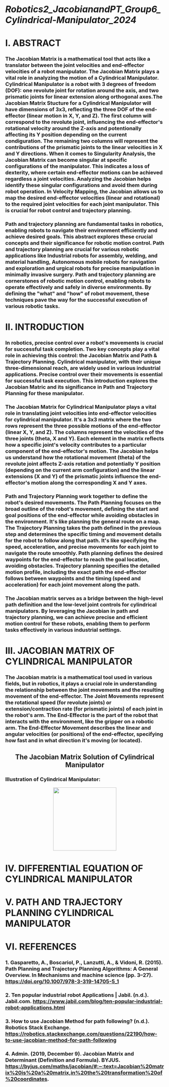 # *Robotics2_JacobianandPT_Group6_Cylindrical-Manipulator_2024*

# I. ABSTRACT 
### The Jacobian Matrix is a mathematical tool that acts like a translator between the joint velocities and end-effector velocities of a robot manipulator. The Jacobian Matrix plays a vital role in analyzing the motion of a Cylindrical Manipulator. Cylindrical Manipulator is a robot with 3 degrees of freedom (DOF): one revolute joint for rotation around the axis, and two prismatic joints for linear extension along orthogonal axes.The Jacobian Matrix Stucture for a Cylindrical Manipulator will have dimensions of 3x3, reflecting the three DOF of the end-effector (linear motion in X, Y, and Z). The first column will correspond to the revolute joint, influencing the end-effector's rotational velocity around the Z-axis and potentionally affecting its Y position depending on the current condiguration. The remaining two columns will represent the contributions of the prismatic joints to the linear velocities in X and Y directions. When it comes to Singularity Analysis, the Jacobian Matrix can become singular at specific configurations of the manipulator. This indicates a loss of dexterity, where certain end-effector motions can be achieved regardless a joint velocities. Analyzing the Jacobian helps identify these singular configurations and avoid them during robot operation. In Velocity Mapping, the Jacobian allows us to map the desired end-effector velocities (linear and rotational) to the required joint velocities for each joint manipulator. This is crucial for robot control and trajectory planning.
### Path and trajectory planning are fundamental tasks in robotics, enabling robots to navigate their environment efficiently and achieve desired goals. This abstract explores these crucial concepts and their significance for robotic motion control. Path and trajectory planning are crucial for various robotic applications like Industrial robots for assembly, welding, and material handling, Autonomous mobile robots for navigation and exploration and urgical robots for precise manipulation in minimally invasive surgery. Path and trajectory planning are cornerstones of robotic motion control, enabling robots to operate effectively and safely in diverse environments. By defining the "what" and "how" of robot movement, these techniques pave the way for the successful execution of various robotic tasks.

# II. INTRODUCTION 
### In robotics, precise control over a robot's movements is crucial for successful task completion. Two key concepts play a vital role in achieving this control: the Jacobian Matrix and Path & Trajectory Planning. Cylindrical manipulator, with their unique three-dimensional reach, are widely used in various industrial applications. Precise control over their movements is essential for successful task execution. This introduction explores the Jacobian Matric and its significance in Path and Trajectory Planning for these manipulator.
### The Jacobian Matrix for Cylindrical Manipulator plays a vital role in translating joint velocities into end-effector velocities for cylindrical manipulator. It's a 3x3 matrix where the two rows represent the three possible motions of the end-effector (linear X, Y, and Z). The columns represent the velocities of the three joints (theta, X and Y). Each element in the matrix reflects how a specific joint's velocity contributes to a particular component of the end-effector's motion. The Jacobian helps us understand how the rotational movement (theta) of the revolute joint affects Z-axis rotation and potentially Y position (depending on the current arm configuration) and the linear extensions (X and Y) of the prismatic joints influence the end-effector's motion along the corresponding X and Y axes.
### Path and Trajectory Planning work together to define the robot's desired movements. The Path Planning focuses on the broad outline of the robot's movement, defining the start and goal positions of the end-effector while avoiding obstacles in the environment. It's like planning the general route on a map. The Trajectory Planning takes the path defined in the previous step and determines the specific timing and movement details for the robot to follow along that path. It's like specifying the speed, acceleration, and precise movements for each joint to navigate the route smoothly. Path planning defines the desired waypoints for the end-effector to reach the goal location, avoiding obstacles. Trajectory planning specifies the detailed motion profile, including the exact path the end-effector follows between waypoints and the timing (speed and acceleration) for each joint movement along the path.
### The Jacobian matrix serves as a bridge between the high-level path definition and the low-level joint controls for cylindrical manipulators. By leveraging the Jacobian in path and trajectory planning, we can achieve precise and efficient motion control for these robots, enabling them to perform tasks effectively in various industrial settings.


# III. JACOBIAN MATRIX OF CYLINDRICAL MANIPULATOR 
### The Jacobian matrix is a mathematical tool used in various fields, but in robotics, it plays a crucial role in understanding the relationship between the  joint movements and the resulting movement of the end-effector. The Joint Movements represent the rotational speed (for revolute joints) or extension/contraction rate (for prismatic joints) of each joint in the robot's arm. The End-Effector is the part of the robot that interacts with the environment, like the gripper on a robotic arm. The End-Effector Movement describes the linear and angular velocities (or positions) of the end-effector, specifying how fast and in what direction it's moving (or located).

## <p align="center">The Jacobian Matrix Solution of Cylindrical Manipulator
</p>

### Illustration of Cylindrical Manipulator:
<p align="center">
  <img src="https://github.com/treatysherrizah/Robotics2_JacobianandPT_Group6_Cylindrical-Manipulator_2024/assets/157602175/36e50eaf-0e4f-4411-aff1-62b5eb374bd0" width="200"/)
</p>


# IV. DIFFERENTIAL EQUATION OF CYLINDRICAL MANIPULATOR 
# V. PATH AND TRAJECTORY PLANNING CYLINDRICAL MANIPULATOR 
# VI. REFERENCES
### 1. Gasparetto, A., Boscariol, P., Lanzutti, A., & Vidoni, R. (2015). Path Planning and Trajectory Planning Algorithms: A General Overview. In Mechanisms and machine science (pp. 3–27). https://doi.org/10.1007/978-3-319-14705-5_1
### 2. Ten popular industrial robot Applications | Jabil. (n.d.). Jabil.com. https://www.jabil.com/blog/ten-popular-industrial-robot-applications.html
### 3. How to use Jacobian Method for path following? (n.d.). Robotics Stack Exchange. https://robotics.stackexchange.com/questions/22190/how-to-use-jacobian-method-for-path-following
### 4. Admin. (2019, December 9). Jacobian Matrix and Determinant (Definition and Formula). BYJUS. https://byjus.com/maths/jacobian/#:~:text=Jacobian%20matrix%20is%20a%20matrix,in%20the%20transformation%20of%20coordinates.
